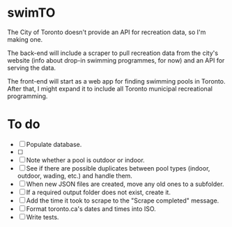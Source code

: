 swimTO
======

The City of Toronto doesn't provide an API for recreation data, so I'm making one.

The back-end will include a scraper to pull recreation data from the city's website (info about drop-in swimming programmes, for now) and an API for serving the data.

The front-end will start as a web app for finding swimming pools in Toronto. After that, I might expand it to include all Toronto municipal recreational programming.

To do
======

- [ ] Populate database.
- [ ] 
- [ ] Note whether a pool is outdoor or indoor.
- [ ] See if there are possible duplicates between pool types (indoor, outdoor, wading, etc.) and handle them.
- [ ] When new JSON files are created, move any old ones to a subfolder.
- [ ] If a required output folder does not exist, create it.
- [ ] Add the time it took to scrape to the "Scrape completed" message.
- [ ] Format toronto.ca's dates and times into ISO.
- [ ] Write tests.
